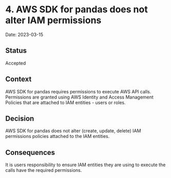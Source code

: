 # 4. AWS SDK for pandas does not alter IAM permissions

Date: 2023-03-15

## Status

Accepted

## Context

AWS SDK for pandas requires permissions to execute AWS API calls. Permissions are granted using AWS Identity and
Access Management Policies that are attached to IAM entities - users or roles. 

## Decision

AWS SDK for pandas does not alter (create, update, delete) IAM permissions policies attached to the IAM entities.

## Consequences

It is users responsibility to ensure IAM entities they are using to execute the calls have the required permissions. 